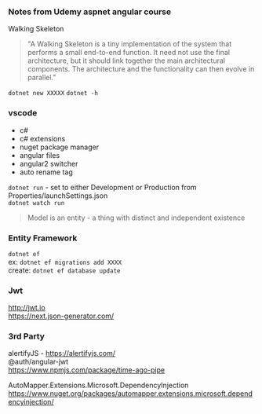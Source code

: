 ### Notes from Udemy aspnet angular course

Walking Skeleton
> "A Walking Skeleton is a tiny implementation of the system that performs a small end-to-end function. It need not use the final architecture, but it should link together the main architectural components. The architecture and the functionality can then evolve in parallel."

`dotnet new XXXXX`
`dotnet -h`

### vscode
* c#
* c# extensions
* nuget package manager
* angular files
* angular2 switcher
* auto rename tag

`dotnet run` - set to either Development or Production from Properties/launchSettings.json  
`dotnet watch run`

> Model is an entity - a thing with distinct and independent existence

### Entity Framework
`dotnet ef`  
ex:
`dotnet ef migrations add XXXX`  
create: `dotnet ef database update`

### Jwt

http://jwt.io  
https://next.json-generator.com/

### 3rd Party

alertifyJS - https://alertifyjs.com/  
@auth/angular-jwt  
https://www.npmjs.com/package/time-ago-pipe

AutoMapper.Extensions.Microsoft.DependencyInjection
https://www.nuget.org/packages/automapper.extensions.microsoft.dependencyinjection/
